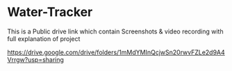 # Water-Tracker

This is a Public drive link which contain Screenshots & video recording with full explanation of project

https://drive.google.com/drive/folders/1mMdYMInQcjwSn20rwvFZLe2d9A4Vrrgw?usp=sharing
